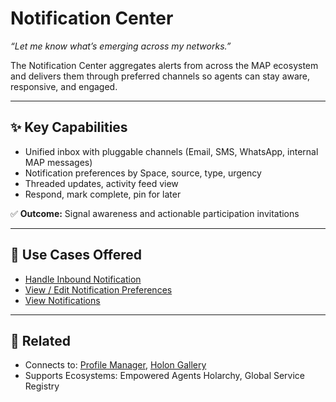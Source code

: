 # Notification Center

_“Let me know what’s emerging across my networks.”_

The Notification Center aggregates alerts from across the MAP ecosystem and delivers them through preferred channels so agents can stay aware, responsive, and engaged.

---

## ✨ Key Capabilities

- Unified inbox with pluggable channels (Email, SMS, WhatsApp, internal MAP messages)
- Notification preferences by Space, source, type, urgency
- Threaded updates, activity feed view
- Respond, mark complete, pin for later

✅ **Outcome:** Signal awareness and actionable participation invitations

---

## 📒 Use Cases Offered

- [Handle Inbound Notification](../use-cases/handle-inbound-notification.md)
- [View / Edit Notification Preferences](../use-cases/view-edit-notification-preferences.md)
- [View Notifications](../use-cases/view-notifications.md)

---

## 🔗 Related

- Connects to: [Profile Manager](./profile-manager.md), [Holon Gallery](./holon-gallery.md)
- Supports Ecosystems: Empowered Agents Holarchy, Global Service Registry
